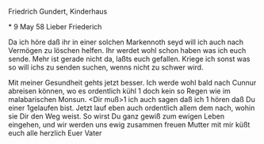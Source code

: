 Friedrich Gundert, Kinderhaus

 <Calicut>* 9 May 58
Lieber Friederich

Da ich höre daß ihr in einer solchen Markennoth seyd will ich auch nach Vermögen zu löschen helfen. Ihr werdet wohl schon haben was ich euch sende. Mehr ist gerade nicht da, laßts euch gefallen. Kriege ich sonst was so will ichs zu senden suchen, wenns nicht zu schwer wird.

Mit meiner Gesundheit gehts jetzt besser. Ich werde wohl bald nach Cunnur abreisen können, wo es ordentlich kühl <ist und>1 doch kein so Regen wie im malabarischen Monsun. <Dir muß>1 ich auch sagen daß ich <mich freute zu>1 hören daß Du einer <Predigt nach>1gelaufen bist. Jetzt lauf eben auch ordentlich allem dem nach, wohin sie Dir den Weg weist. So wirst Du ganz gewiß zum ewigen Leben eingehen, und wir werden uns ewig zusammen freuen Mutter mit mir küßt euch alle herzlich
 Euer Vater

